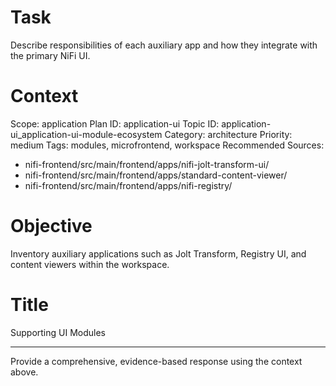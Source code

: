 # Task
Describe responsibilities of each auxiliary app and how they integrate with the primary NiFi UI.

# Context
Scope: application
Plan ID: application-ui
Topic ID: application-ui_application-ui-module-ecosystem
Category: architecture
Priority: medium
Tags: modules, microfrontend, workspace
Recommended Sources:
- nifi-frontend/src/main/frontend/apps/nifi-jolt-transform-ui/
- nifi-frontend/src/main/frontend/apps/standard-content-viewer/
- nifi-frontend/src/main/frontend/apps/nifi-registry/

# Objective
Inventory auxiliary applications such as Jolt Transform, Registry UI, and content viewers within the workspace.

# Title
Supporting UI Modules

---

Provide a comprehensive, evidence-based response using the context above.
